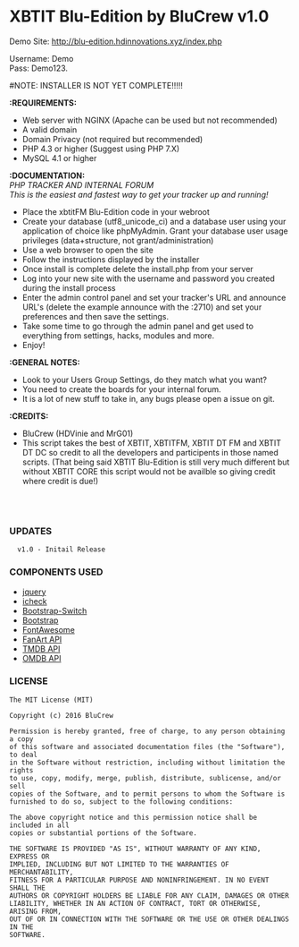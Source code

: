 # XBTIT Blu-Edition by BluCrew v1.0



Demo Site: http://blu-edition.hdinnovations.xyz/index.php

Username: Demo <br>
Pass: Demo123.

#NOTE: INSTALLER IS NOT YET COMPLETE!!!!!


<b>:REQUIREMENTS:</b>
- Web server with NGINX (Apache can be used but not recommended)<br>
- A valid domain<br>
- Domain Privacy (not required but recommended)<br>
- PHP 4.3 or higher (Suggest using PHP 7.X)<br>
- MySQL 4.1 or higher<br>

<b>:DOCUMENTATION:</b><br>
<i>PHP TRACKER AND INTERNAL FORUM <br>
This is the easiest and fastest way to get your tracker up and running!</i>
<br>
- Place the xbtitFM Blu-Edition code in your webroot<br>
- Create your database (utf8_unicode_ci) and a database user using your application of choice like phpMyAdmin. Grant your database user usage privileges (data+structure, not grant/administration)<br>
- Use a web browser to open the site<br>
- Follow the instructions displayed by the installer<br>
- Once install is complete delete the install.php from your server<br>
- Log into your new site with the username and password you created during the install process<br>
- Enter the admin control panel and set your tracker's URL and announce URL's (delete the example announce with the :2710) and set your preferences and then save the settings.<br>
- Take some time to go through the admin panel and get used to everything from settings, hacks, modules and more.<br>
- Enjoy!<br>

<b>:GENERAL NOTES:</b><br>
- Look to your Users Group Settings, do they match what you want?<br>
- You need to create the boards for your internal forum.<br>
- It is a lot of new stuff to take in, any bugs please open a issue on git.<br>

<b>:CREDITS:</b><br>
- BluCrew (HDVinie and MrG01)<br>
- This script takes the best of XBTIT, XBTITFM, XBTIT DT FM and XBTIT DT DC so credit to all the developers and participents in those named scripts. (That being said XBTIT Blu-Edition is still very much different but without XBTIT CORE this script would not be availble so giving credit where credit is due!)<br>
<br>
<br>

### UPDATES

```
  v1.0 - Initail Release
```


### COMPONENTS USED
* [jquery](https://jquery.com)
* [icheck](http://icheck.fronteed.com)
* [Bootstrap-Switch](http://www.bootstrap-switch.org)
* [Bootstrap](http://getbootstrap.com)
* [FontAwesome](http://fontawesome.io)
* [FanArt API](https://fanart.tv)
* [TMDB API](https://www.themoviedb.org)
* [OMDB API](http://omdbapi.com)

### LICENSE
```
The MIT License (MIT)

Copyright (c) 2016 BluCrew

Permission is hereby granted, free of charge, to any person obtaining a copy
of this software and associated documentation files (the "Software"), to deal
in the Software without restriction, including without limitation the rights
to use, copy, modify, merge, publish, distribute, sublicense, and/or sell
copies of the Software, and to permit persons to whom the Software is
furnished to do so, subject to the following conditions:

The above copyright notice and this permission notice shall be included in all
copies or substantial portions of the Software.

THE SOFTWARE IS PROVIDED "AS IS", WITHOUT WARRANTY OF ANY KIND, EXPRESS OR
IMPLIED, INCLUDING BUT NOT LIMITED TO THE WARRANTIES OF MERCHANTABILITY,
FITNESS FOR A PARTICULAR PURPOSE AND NONINFRINGEMENT. IN NO EVENT SHALL THE
AUTHORS OR COPYRIGHT HOLDERS BE LIABLE FOR ANY CLAIM, DAMAGES OR OTHER
LIABILITY, WHETHER IN AN ACTION OF CONTRACT, TORT OR OTHERWISE, ARISING FROM,
OUT OF OR IN CONNECTION WITH THE SOFTWARE OR THE USE OR OTHER DEALINGS IN THE
SOFTWARE.
```
